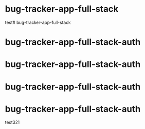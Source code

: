 # bug-tracker-app-full-stack
test# bug-tracker-app-full-stack
# bug-tracker-app-full-stack-auth
# bug-tracker-app-full-stack-auth
# bug-tracker-app-full-stack-auth
# bug-tracker-app-full-stack-auth
test321